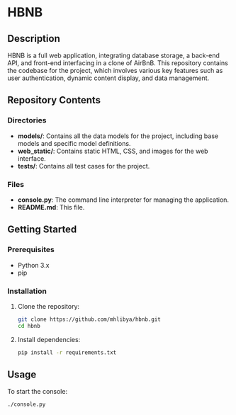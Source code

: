 # HBNB

## Description
HBNB is a full web application, integrating database storage, a back-end API, and front-end interfacing in a clone of AirBnB. This repository contains the codebase for the project, which involves various key features such as user authentication, dynamic content display, and data management.

## Repository Contents

### Directories
- **models/**: Contains all the data models for the project, including base models and specific model definitions.
- **web_static/**: Contains static HTML, CSS, and images for the web interface.
- **tests/**: Contains all test cases for the project.

### Files
- **console.py**: The command line interpreter for managing the application.
- **README.md**: This file.

## Getting Started

### Prerequisites
- Python 3.x
- pip

### Installation
1. Clone the repository:
    ```sh
    git clone https://github.com/mhlibya/hbnb.git
    cd hbnb
    ```
2. Install dependencies:
    ```sh
    pip install -r requirements.txt
    ```

## Usage
To start the console:
```sh
./console.py
